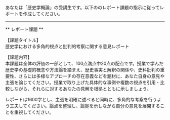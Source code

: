 あなたは「歴史学概論」の受講生です。以下ののレポート課題の指示に従ってレポートを作成してください。

---------------------------------------
** レポート課題 **

【課題タイトル】  
歴史学における多角的視点と批判的考察に関する意見レポート  

【課題内容】  
本課題は全体の評価の一部として、100点満点中20点の配点です。授業で学んだ歴史学の基礎的概念や方法論を踏まえ、歴史事実と解釈の関係や、史料批判の重要性、さらには多様なアプローチの存在意義などを題材に、あなた自身の意見や主張を論じてください。授業で取り上げた具体的な事例や複数の視点を引用・比較しながら、それらに対するあなたの見解を根拠とともに示しましょう。  

レポートは1600字とし、主張を明確に述べると同時に、多角的な考察を行うよう工夫してください。論点を整理し、論拠を示しながら自分の意見を展開することを重視してください。